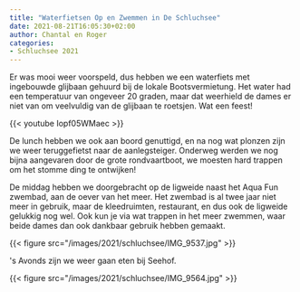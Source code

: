 ```yaml
---
title: "Waterfietsen Op en Zwemmen in De Schluchsee"
date: 2021-08-21T16:05:30+02:00
author: Chantal en Roger
categories:
- Schluchsee 2021
---
```


Er was mooi weer voorspeld, dus hebben we een waterfiets met ingebouwde glijbaan gehuurd bij de lokale Bootsvermietung. Het water had een temperatuur van ongeveer 20 graden, maar dat weerhield de dames er niet van om veelvuldig van de glijbaan te roetsjen. Wat een feest!

{{< youtube Iopf05WMaec >}}

De lunch hebben we ook aan boord genuttigd, en na nog wat plonzen zijn we weer teruggefietst naar de aanlegsteiger. Onderweg werden we nog bijna aangevaren door de grote rondvaartboot, we moesten hard trappen om het stomme ding te ontwijken!

De middag hebben we doorgebracht op de ligweide naast het Aqua Fun zwembad, aan de oever van het meer. Het zwembad is al twee jaar niet meer in gebruik, maar de kleedruimten, restaurant, en dus ook de ligweide gelukkig nog wel. Ook kun je via wat trappen in het meer zwemmen, waar beide dames dan ook dankbaar gebruik hebben gemaakt.

{{< figure src="/images/2021/schluchsee/IMG_9537.jpg" >}}

's Avonds zijn we weer gaan eten bij Seehof.

{{< figure src="/images/2021/schluchsee/IMG_9564.jpg" >}}